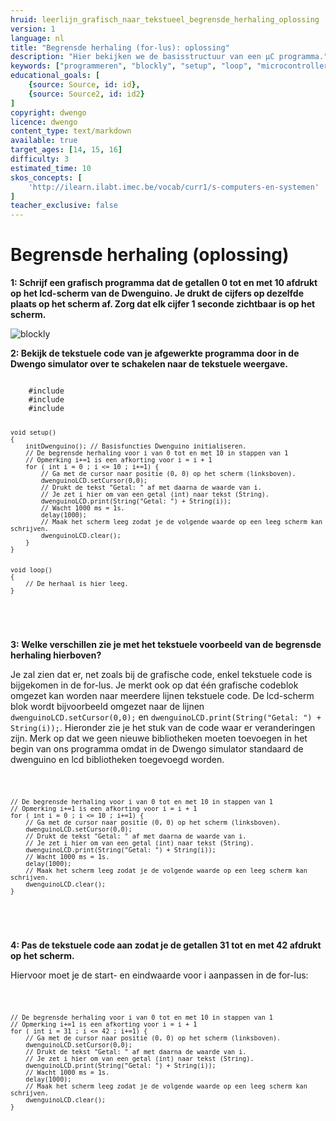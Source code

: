 ```yaml
---
hruid: leerlijn_grafisch_naar_tekstueel_begrensde_herhaling_oplossing
version: 1
language: nl
title: "Begrensde herhaling (for-lus): oplossing"
description: "Hier bekijken we de basisstructuur van een µC programma."
keywords: ["programmeren", "blockly", "setup", "loop", "microcontroller", "µC", "arduino", "dwenguino"]
educational_goals: [
    {source: Source, id: id}, 
    {source: Source2, id: id2}
]
copyright: dwengo
licence: dwengo
content_type: text/markdown
available: true
target_ages: [14, 15, 16]
difficulty: 3
estimated_time: 10
skos_concepts: [
    'http://ilearn.ilabt.imec.be/vocab/curr1/s-computers-en-systemen'
]
teacher_exclusive: false
---
```


# Begrensde herhaling (oplossing)


**1: Schrijf een grafisch programma dat de getallen 0 tot en met 10 afdrukt op het lcd-scherm van de Dwenguino. Je drukt de cijfers op dezelfde plaats op het scherm af. Zorg dat elk cijfer 1 seconde zichtbaar is op het scherm.**

![blockly](@learning-object/leerlijn_grafisch_naar_tekstueel_begrensde_herhaling_oplossing_blocks/nl/1)

**2: Bekijk de tekstuele code van je afgewerkte programma door in de Dwengo simulator over te schakelen naar de tekstuele weergave.**

<div class="dwengo-content dwengo-code-simulator">
    <pre>
<code class="language-cpp" data-filename="filename.cpp">
    #include <Wire.h>
    #include <Dwenguino.h>
    #include <LiquidCrystal.h>

    void setup()
    {
        initDwenguino(); // Basisfuncties Dwenguino initialiseren.
        // De begrensde herhaling voor i van 0 tot en met 10 in stappen van 1
        // Opmerking i+=1 is een afkorting voor i = i + 1
        for ( int i = 0 ; i <= 10 ; i+=1) {
            // Ga met de cursor naar positie (0, 0) op het scherm (linksboven).
            dwenguinoLCD.setCursor(0,0);    
            // Drukt de tekst "Getal: " af met daarna de waarde van i.
            // Je zet i hier om van een getal (int) naar tekst (String).
            dwenguinoLCD.print(String("Getal: ") + String(i));
            // Wacht 1000 ms = 1s.
            delay(1000);
            // Maak het scherm leeg zodat je de volgende waarde op een leeg scherm kan schrijven.
            dwenguinoLCD.clear();
        }
    }


    void loop()
    {
        // De herhaal is hier leeg.
    }

</code>
    </pre>
</div>

**3: Welke verschillen zie je met het tekstuele voorbeeld van de begrensde herhaling hierboven?**

Je zal zien dat er, net zoals bij de grafische code, enkel tekstuele code is bijgekomen in de for-lus. Je merkt ook op dat één grafische codeblok omgezet kan worden naar meerdere lijnen tekstuele code. De lcd-scherm blok wordt bijvoorbeeld omgezet naar de lijnen <code class="language-cpp">dwenguinoLCD.setCursor(0,0);</code> en <code class="language-cpp">dwenguinoLCD.print(String("Getal: ") + String(i));</code>. Hieronder zie je het stuk van de code waar er veranderingen zijn. Merk op dat we geen nieuwe bibliotheken moeten toevoegen in het begin van ons programma omdat in de Dwengo simulator standaard de dwenguino en lcd bibliotheken toegevoegd worden.

<div class="dwengo-content dwengo-code-simulator">
    <pre>
<code class="language-cpp" data-filename="filename.cpp">

    // De begrensde herhaling voor i van 0 tot en met 10 in stappen van 1
    // Opmerking i+=1 is een afkorting voor i = i + 1
    for ( int i = 0 ; i <= 10 ; i+=1) {
        // Ga met de cursor naar positie (0, 0) op het scherm (linksboven).
        dwenguinoLCD.setCursor(0,0);    
        // Drukt de tekst "Getal: " af met daarna de waarde van i.
        // Je zet i hier om van een getal (int) naar tekst (String).
        dwenguinoLCD.print(String("Getal: ") + String(i));
        // Wacht 1000 ms = 1s.
        delay(1000);
        // Maak het scherm leeg zodat je de volgende waarde op een leeg scherm kan schrijven.
        dwenguinoLCD.clear();
    }

</code>
    </pre>
</div>

**4: Pas de tekstuele code aan zodat je de getallen 31 tot en met 42 afdrukt op het scherm.**

Hiervoor moet je de start- en eindwaarde voor i aanpassen in de for-lus:

<div class="dwengo-content dwengo-code-simulator">
    <pre>
<code class="language-cpp" data-filename="filename.cpp">

    // De begrensde herhaling voor i van 0 tot en met 10 in stappen van 1
    // Opmerking i+=1 is een afkorting voor i = i + 1
    for ( int i = 31 ; i <= 42 ; i+=1) {
        // Ga met de cursor naar positie (0, 0) op het scherm (linksboven).
        dwenguinoLCD.setCursor(0,0);    
        // Drukt de tekst "Getal: " af met daarna de waarde van i.
        // Je zet i hier om van een getal (int) naar tekst (String).
        dwenguinoLCD.print(String("Getal: ") + String(i));
        // Wacht 1000 ms = 1s.
        delay(1000);
        // Maak het scherm leeg zodat je de volgende waarde op een leeg scherm kan schrijven.
        dwenguinoLCD.clear();
    }

</code>
    </pre>
</div>